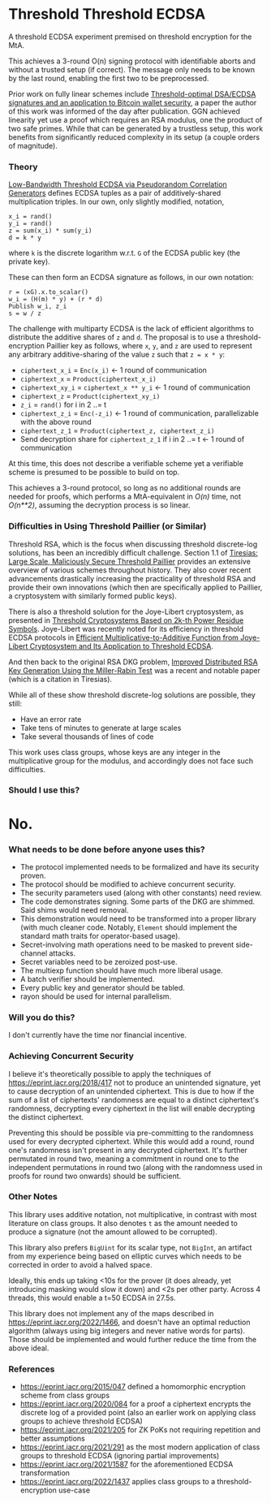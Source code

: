 # Threshold Threshold ECDSA

A threshold ECDSA experiment premised on threshold encryption for the MtA.

This achieves a 3-round O(n) signing protocol with identifiable aborts and
without a trusted setup (if correct). The message only needs to be known by the
last round, enabling the first two to be preprocessed.

Prior work on fully linear schemes include
[Threshold-optimal DSA/ECDSA signatures and an application to Bitcoin wallet security](https://eprint.iacr.org/2016/013),
a paper the author of this work was informed of the day after publication. GGN
achieved linearity yet use a proof which requires an RSA modulus, one the
product of two safe primes. While that can be generated by a trustless setup,
this work benefits from significantly reduced complexity in its setup (a couple
orders of magnitude).

### Theory

[Low-Bandwidth Threshold ECDSA via Pseudorandom Correlation Generators](https://eprint.iacr.org/2021/1587)
defines ECDSA tuples as a pair of additively-shared multiplication triples. In
our own, only slightly modified, notation,

```
x_i = rand()
y_i = rand()
z = sum(x_i) * sum(y_i)
d = k * y
```

where `k` is the discrete logarithm w.r.t. `G` of the ECDSA public key
(the private key).

These can then form an ECDSA signature as follows, in our own notation:

```
r = (xG).x.to_scalar()
w_i = (H(m) * y) + (r * d)
Publish w_i, z_i
s = w / z
```

The challenge with multiparty ECDSA is the lack of efficient algorithms to
distribute the additive shares of `z` and `d`. The proposal is to use a
threshold-encryption Paillier key as follows, where `x`, `y`, and `z` are used
to represent any arbitrary additive-sharing of the value `z` such that
`z = x * y`:

- `ciphertext_x_i` = `Enc(x_i)` <- 1 round of communication
- `ciphertext_x` = `Product(ciphertext_x_i)`
- `ciphertext_xy_i` = `ciphertext_x ** y_i` <- 1 round of communication
- `ciphertext_z` = `Product(ciphertext_xy_i)`
- `z_i` = `rand()` for i in 2 ..= t
- `ciphertext_z_i` = `Enc(-z_i)` <- 1 round of communication, parallelizable
   with the above round
- `ciphertext_z_1` = `Product(ciphertext_z, ciphertext_z_i)`
- Send decryption share for `ciphertext_z_1` if i in 2 ..= t <- 1 round of
  communication

At this time, this does not describe a verifiable scheme yet a verifiable scheme
is presumed to be possible to build on top.

This achieves a 3-round protocol, so long as no additional rounds are needed for
proofs, which performs a MtA-equivalent in *O(n)* time, not *O(n\*\*2)*,
assuming the decryption process is so linear.

### Difficulties in Using Threshold Paillier (or Similar)

Threshold RSA, which is the focus when discussing threshold discrete-log
solutions, has been an incredibly difficult challenge. Section 1.1 of
[Tiresias: Large Scale, Maliciously Secure Threshold Paillier](https://eprint.iacr.org/2023/998)
provides an extensive overview of various schemes throughout history. They also
cover recent advancements drastically increasing the practicality of threshold
RSA and provide their own innovations (which then are specifically applied to
Paillier, a cryptosystem with similarly formed public keys).

There is also a threshold solution for the Joye-Libert cryptosystem, as
presented in
[Threshold Cryptosystems Based on 2k-th Power Residue Symbols](https://eprint.iacr.org/2023/601).
Joye-Libert was recently noted for its efficiency in threshold ECDSA protocols
in
[Efficient Multiplicative-to-Additive Function from Joye-Libert Cryptosystem and Its Application to Threshold ECDSA](https://eprint.iacr.org/2023/1312).

And then back to the original RSA DKG problem,
[Improved Distributed RSA Key Generation Using the Miller-Rabin Test](https://eprint.iacr.org/2023/644)
was a recent and notable paper (which is a citation in Tiresias).

While all of these show threshold discrete-log solutions are possible, they
still:

- Have an error rate
- Take tens of minutes to generate at large scales
- Take several thousands of lines of code

This work uses class groups, whose keys are any integer in the multiplicative
group for the modulus, and accordingly does not face such difficulties.

### Should I use this?

# No.

### What needs to be done before anyone uses this?

- The protocol implemented needs to be formalized and have its security proven.
- The protocol should be modified to achieve concurrent security.
- The security parameters used (along with other constants) need review.
- The code demonstrates signing. Some parts of the DKG are shimmed. Said shims
  would need removal.
- This demonstration would need to be transformed into a proper library (with
  much cleaner code. Notably, `Element` should implement the standard math
  traits for operator-based usage).
- Secret-involving math operations need to be masked to prevent side-channel
  attacks.
- Secret variables need to be zeroized post-use.
- The multiexp function should have much more liberal usage.
- A batch verifier should be implemented.
- Every public key and generator should be tabled.
- rayon should be used for internal parallelism.

### Will you do this?

I don't currently have the time nor financial incentive.

### Achieving Concurrent Security

I believe it's theoretically possible to apply the techniques of
https://eprint.iacr.org/2018/417 not to produce an unintended signature, yet to
cause decryption of an unintended ciphertext. This is due to how if the sum of
a list of ciphertexts' randomness are equal to a distinct ciphertext's
randomness, decrypting every ciphertext in the list will enable decrypting the
distinct ciphertext.

Preventing this should be possible via pre-committing to the randomness used for
every decrypted ciphertext. While this would add a round, round one's randomness
isn't present in any decrypted ciphertext. It's further permutated in round two,
meaning a commitment in round one to the independent permutations in round two
(along with the randomness used in proofs for round two onwards) should be
sufficient.

### Other Notes

This library uses additive notation, not multiplicative, in contrast with most
literature on class groups. It also denotes `t` as the amount needed to produce
a signature (not the amount allowed to be corrupted).

This library also prefers `BigUint` for its scalar type, not `BigInt`, an
artifact from my experience being based on elliptic curves which needs to be
corrected in order to avoid a halved space.

Ideally, this ends up taking <10s for the prover (it does already, yet
introducing masking would slow it down) and <2s per other party. Across 4
threads, this would enable a t=50 ECDSA in 27.5s.

This library does not implement any of the maps described in
https://eprint.iacr.org/2022/1466, and doesn't have an optimal reduction
algorithm (always using big integers and never native words for parts). Those
should be implemented and would further reduce the time from the above ideal.

### References

- https://eprint.iacr.org/2015/047 defined a homomorphic encryption scheme from
  class groups
- https://eprint.iacr.org/2020/084 for a proof a ciphertext encrypts the
  discrete log of a provided point (also an earlier work on applying class
  groups to achieve threshold ECDSA)
- https://eprint.iacr.org/2021/205 for ZK PoKs not requiring repetition and
  better assumptions
- https://eprint.iacr.org/2021/291 as the most modern application of class
  groups to threshold ECDSA (ignoring partial improvements)
- https://eprint.iacr.org/2021/1587 for the aforementioned ECDSA transformation
- https://eprint.iacr.org/2022/1437 applies class groups to a
  threshold-encryption use-case
